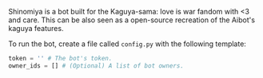 Shinomiya is a bot built for the Kaguya-sama: love is war fandom with <3 and care.
This can be also seen as a open-source recreation of the Aibot's kaguya features.

To run the bot, create a file called `config.py` with the following template:

```py
token = '' # The bot's token.
owner_ids = [] # (Optional) A list of bot owners.
```
